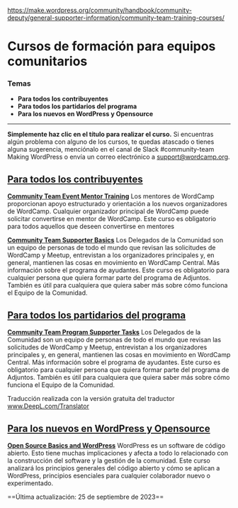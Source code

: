 https://make.wordpress.org/community/handbook/community-deputy/general-supporter-information/community-team-training-courses/

# Cursos de formación para equipos comunitarios

### Temas
- **Para todos los contribuyentes**
- **Para todos los partidarios del programa**
- **Para los nuevos en WordPress y Opensource**

---

**Simplemente haz clic en el título para realizar el curso.** Si encuentras algún problema con alguno de los cursos, te quedas atascado o tienes alguna sugerencia, menciónalo en el canal de Slack #community-team Making WordPress o envía un correo electrónico a [support@wordcamp.org](mailto:support@wordcamp.org).

## [Para todos los contribuyentes](https://make.wordpress.org/community/handbook/community-deputy/general-supporter-information/community-team-training-courses/#for-all-contributors)

**[Community Team Event Mentor Training](https://learn.wordpress.org/course/wordcamp-mentor-training/)**
Los mentores de WordCamp proporcionan apoyo estructurado y orientación a los nuevos organizadores de WordCamp. Cualquier organizador principal de WordCamp puede solicitar convertirse en mentor de WordCamp.
Este curso es obligatorio para todos aquellos que deseen convertirse en mentores

**[Community Team Supporter Basics](https://learn.wordpress.org/course/wordpress-community-team-supporter-basics/)**
Los Delegados de la Comunidad son un equipo de personas de todo el mundo que revisan las solicitudes de WordCamp y Meetup, entrevistan a los organizadores principales y, en general, mantienen las cosas en movimiento en WordCamp Central. Más información sobre el programa de ayudantes.
Este curso es obligatorio para cualquier persona que quiera formar parte del programa de Adjuntos. También es útil para cualquiera que quiera saber más sobre cómo funciona el Equipo de la Comunidad.

## [Para todos los partidarios del programa](https://make.wordpress.org/community/handbook/community-deputy/general-supporter-information/community-team-training-courses/#for-all-program-supporters)

**[Community Team Program Supporter Tasks](https://learn.wordpress.org/course/wordpress-community-team-program-supporter-tasks/)**
Los Delegados de la Comunidad son un equipo de personas de todo el mundo que revisan las solicitudes de WordCamp y Meetup, entrevistan a los organizadores principales y, en general, mantienen las cosas en movimiento en WordCamp Central. Más información sobre el programa de ayudantes.
Este curso es obligatorio para cualquier persona que quiera formar parte del programa de Adjuntos. También es útil para cualquiera que quiera saber más sobre cómo funciona el Equipo de la Comunidad.

Traducción realizada con la versión gratuita del traductor www.DeepL.com/Translator
## [Para los nuevos en WordPress y Opensource](https://make.wordpress.org/community/handbook/community-deputy/general-supporter-information/community-team-training-courses/#for-those-new-to-wordpress-and-opensource)

**[Open Source Basics and WordPress](https://learn.wordpress.org/course/open-source-basics-and-wordpress/)**
WordPress es un software de código abierto. Esto tiene muchas implicaciones y afecta a todo lo relacionado con la construcción del software y la gestión de la comunidad.
Este curso analizará los principios generales del código abierto y cómo se aplican a WordPress, principios esenciales para cualquier colaborador nuevo o experimentado.

==Última actualización: 25 de septiembre de 2023==